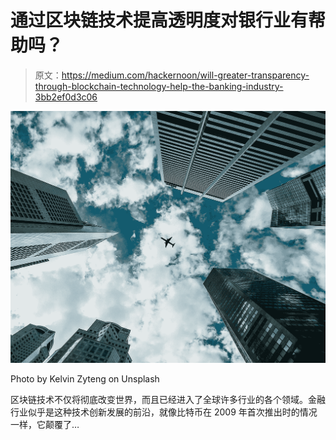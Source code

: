 # 通过区块链技术提高透明度对银行业有帮助吗？

> 原文：<https://medium.com/hackernoon/will-greater-transparency-through-blockchain-technology-help-the-banking-industry-3bb2ef0d3c06>

![](img/3eb800236f4caadfc47798af449f3d79.png)

Photo by Kelvin Zyteng on Unsplash

区块链技术不仅将彻底改变世界，而且已经进入了全球许多行业的各个领域。金融行业似乎是这种技术创新发展的前沿，就像比特币在 2009 年首次推出时的情况一样，它颠覆了…
